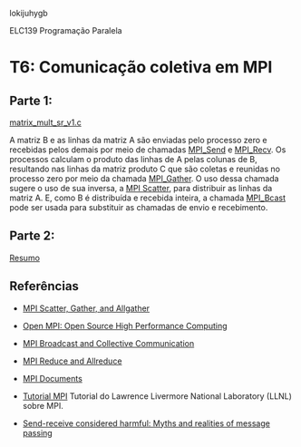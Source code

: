 lokijuhygb

ELC139 Programação Paralela

# T6: Comunicação coletiva em MPI

## Parte 1:

[matrix_mult_sr_v1.c](matrix_mult_sr_v1.c)

A matriz B e as linhas da matriz A são enviadas pelo processo zero e recebidas pelos demais por meio de chamadas [MPI_Send](https://www.open-mpi.org/doc/current/man3/MPI_Send.3.php) e [MPI_Recv](https://www.open-mpi.org/doc/current/man3/MPI_Recv.3.php). Os processos calculam o produto das linhas de A pelas colunas de B, resultando nas linhas da matriz produto C que são coletas e reunidas no processo zero por meio da chamada [MPI_Gather](https://www.open-mpi.org/doc/current/man3/MPI_Gather.3.php). O uso dessa chamada sugere o uso de sua inversa, a [MPI Scatter](https://www.open-mpi.org/doc/current/man3/MPI_Scatter.3.php), para distribuir as linhas da matriz A. E, como B é distribuída e recebida inteira, a chamada [MPI_Bcast](https://www.open-mpi.org/doc/current/man3/MPI_Bcast.3.php) pode ser usada para substituir as chamadas de envio e recebimento.


## Parte 2:

[Resumo](resumo.txt)


## Referências

- [MPI Scatter, Gather, and Allgather](https://mpitutorial.com/tutorials/mpi-scatter-gather-and-allgather/)

- [Open MPI: Open Source High Performance Computing](https://www.open-mpi.org/)

- [MPI Broadcast and Collective Communication](https://mpitutorial.com/tutorials/mpi-broadcast-and-collective-communication/)

- [MPI Reduce and Allreduce](http://mpitutorial.com/tutorials/mpi-reduce-and-allreduce/)

- [MPI Documents](https://www.mpi-forum.org/docs/)

- [Tutorial MPI](https://computing.llnl.gov/tutorials/mpi/)
  Tutorial do Lawrence Livermore National Laboratory (LLNL) sobre MPI.

- [Send-receive considered harmful: Myths and realities of message passing](https://dl.acm.org/citation.cfm?id=963780)
